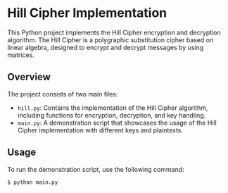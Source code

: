 # Hill Cipher Implementation

This Python project implements the Hill Cipher encryption and decryption algorithm. The Hill Cipher is a polygraphic substitution cipher based on linear algebra, designed to encrypt and decrypt messages by using matrices.

## Overview

The project consists of two main files:

- `hill.py`: Contains the implementation of the Hill Cipher algorithm, including functions for encryption, decryption, and key handling.
- `main.py`: A demonstration script that showcases the usage of the Hill Cipher implementation with different keys and plaintexts.

## Usage

To run the demonstration script, use the following command:

```bash
$ python main.py
